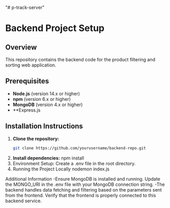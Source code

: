 "# p-track-server" 
# Backend Project Setup

## Overview
This repository contains the backend code for the product filtering and sorting web application.

## Prerequisites
- **Node.js** (version 14.x or higher)
- **npm** (version 6.x or higher)
- **MongoDB** (version 4.x or higher)
- **Express.js

## Installation Instructions

1. **Clone the repository:**
   ```bash
   git clone https://github.com/yourusername/backend-repo.git

2. **Install dependencies:**
   npm install
3. Environment Setup:
   Create a .env file in the root directory.
4. Running the Project Locally
   nodemon index.js

Additional Information
-Ensure MongoDB is installed and running. Update the MONGO_URI in the .env file with your MongoDB connection string.
-The backend handles data fetching and filtering based on the parameters sent from the frontend. Verify that the frontend is properly connected to this backend service.
